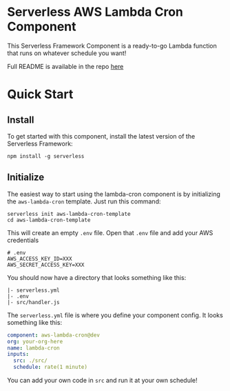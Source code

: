 # Serverless AWS Lambda Cron Component

This Serverless Framework Component is a ready-to-go Lambda function that runs on whatever schedule you want!

Full README is available in the repo [here](https://github.com/serverless-components/aws-lambda-cron)

# Quick Start

## Install

To get started with this component, install the latest version of the Serverless Framework:

```
npm install -g serverless
```

## Initialize

The easiest way to start using the lambda-cron component is by initializing the `aws-lambda-cron` template. Just run this command:

```
serverless init aws-lambda-cron-template
cd aws-lambda-cron-template
```

This will create an empty `.env` file. Open that `.env` file and add your AWS credentials

```
# .env
AWS_ACCESS_KEY_ID=XXX
AWS_SECRET_ACCESS_KEY=XXX
```

You should now have a directory that looks something like this:

```
|- serverless.yml
|- .env
|- src/handler.js
```

The `serverless.yml` file is where you define your component config. It looks something like this:

```yml
component: aws-lambda-cron@dev
org: your-org-here
name: lambda-cron
inputs:
  src: ./src/
  schedule: rate(1 minute)
```

You can add your own code in `src` and run it at your own schedule!
